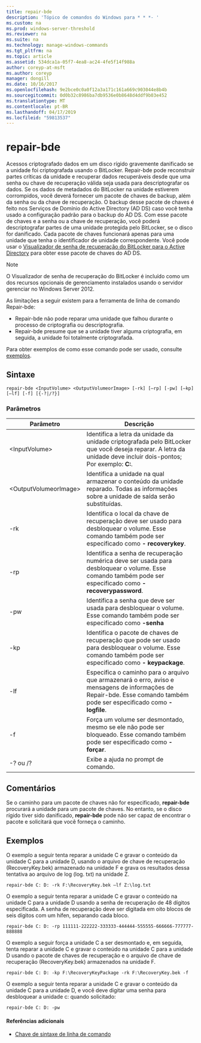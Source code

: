 ```yaml
---
title: repair-bde
description: 'Tópico de comandos do Windows para * * *- '
ms.custom: na
ms.prod: windows-server-threshold
ms.reviewer: na
ms.suite: na
ms.technology: manage-windows-commands
ms.tgt_pltfrm: na
ms.topic: article
ms.assetid: 534dca1a-05f7-4ea8-ac24-4fe5f14f988a
author: coreyp-at-msft
ms.author: coreyp
manager: dongill
ms.date: 10/16/2017
ms.openlocfilehash: 9e2bce0c0a0f12a3a171c161a669c903044e8b4b
ms.sourcegitcommit: 0d0b32c8986ba7db9536e0b8648d4ddf9b03e452
ms.translationtype: MT
ms.contentlocale: pt-BR
ms.lasthandoff: 04/17/2019
ms.locfileid: "59813537"
---
```

# <a name="repair-bde"></a>repair-bde



Acessos criptografado dados em um disco rígido gravemente danificado se a unidade foi criptografada usando o BitLocker. Repair-bde pode reconstruir partes críticas da unidade e recuperar dados recuperáveis desde que uma senha ou chave de recuperação válida seja usada para descriptografar os dados. Se os dados de metadados do BitLocker na unidade estiverem corrompidos, você deverá fornecer um pacote de chaves de backup, além da senha ou da chave de recuperação. O backup desse pacote de chaves é feito nos Serviços de Domínio do Active Directory (AD DS) caso você tenha usado a configuração padrão para o backup do AD DS. Com esse pacote de chaves e a senha ou a chave de recuperação, você poderá descriptografar partes de uma unidade protegida pelo BitLocker, se o disco for danificado. Cada pacote de chaves funcionará apenas para uma unidade que tenha o identificador de unidade correspondente. Você pode usar o [Visualizador de senha de recuperação do BitLocker para o Active Directory](https://technet.microsoft.com/library/dd875531(v=ws.10).aspx) para obter esse pacote de chaves do AD DS.

> [!NOTE]
> O Visualizador de senha de recuperação do BitLocker é incluído como um dos recursos opcionais de gerenciamento instalados usando o servidor gerenciar no Windows Server 2012.

As limitações a seguir existem para a ferramenta de linha de comando Repair-bde:
-   Repair-bde não pode reparar uma unidade que falhou durante o processo de criptografia ou descriptografia.
-   Repair-bde presume que se a unidade tiver alguma criptografia, em seguida, a unidade foi totalmente criptografada.

Para obter exemplos de como esse comando pode ser usado, consulte [exemplos](#BKMK_Examples).

## <a name="syntax"></a>Sintaxe

```
repair-bde <InputVolume> <OutputVolumeorImage> [-rk] [–rp] [-pw] [–kp] [–lf] [-f] [{-?|/?}]
```

### <a name="parameters"></a>Parâmetros

|Parâmetro|Descrição|
|---------|-----------|
|\<InputVolume>|Identifica a letra da unidade da unidade criptografada pelo BitLocker que você deseja reparar. A letra da unidade deve incluir dois-pontos; Por exemplo: **C:**.|
|\<OutputVolumeorImage>|Identifica a unidade na qual armazenar o conteúdo da unidade reparado. Todas as informações sobre a unidade de saída serão substituídas.|
|-rk|Identifica o local da chave de recuperação deve ser usado para desbloquear o volume. Esse comando também pode ser especificado como **- recoverykey**.|
|-rp|Identifica a senha de recuperação numérica deve ser usada para desbloquear o volume. Esse comando também pode ser especificado como **- recoverypassword**.|
|-pw|Identifica a senha que deve ser usada para desbloquear o volume. Esse comando também pode ser especificado como **-senha**|
|-kp|Identifica o pacote de chaves de recuperação que pode ser usado para desbloquear o volume. Esse comando também pode ser especificado como **- keypackage**.|
|-lf|Especifica o caminho para o arquivo que armazenará o erro, aviso e mensagens de informações de Repair-bde. Esse comando também pode ser especificado como **- logfile**.|
|-f|Força um volume ser desmontado, mesmo se ele não pode ser bloqueado. Esse comando também pode ser especificado como **-forçar**.|
|-? ou /?|Exibe a ajuda no prompt de comando.|

## <a name="remarks"></a>Comentários

Se o caminho para um pacote de chaves não for especificado, **repair-bde** procurará a unidade para um pacote de chaves. No entanto, se o disco rígido tiver sido danificado, **repair-bde** pode não ser capaz de encontrar o pacote e solicitará que você forneça o caminho.

## <a name="BKMK_Examples"></a>Exemplos

O exemplo a seguir tenta reparar a unidade C e gravar o conteúdo da unidade C para a unidade D, usando o arquivo de chave de recuperação (RecoveryKey.bek) armazenado na unidade F e grava os resultados dessa tentativa ao arquivo de log (log. txt) na unidade Z.
```
repair-bde C: D: -rk F:\RecoveryKey.bek –lf Z:\log.txt
```
O exemplo a seguir tenta reparar a unidade C e gravar o conteúdo na unidade C para a unidade D usando a senha de recuperação de 48 dígitos especificada. A senha de recuperação deve ser digitada em oito blocos de seis dígitos com um hífen, separando cada bloco.
```
repair-bde C: D: -rp 111111-222222-333333-444444-555555-666666-777777-888888
```
O exemplo a seguir força a unidade C a ser desmontado e, em seguida, tenta reparar a unidade C e gravar o conteúdo na unidade C para a unidade D usando o pacote de chaves de recuperação e o arquivo de chave de recuperação (RecoveryKey.bek) armazenados na unidade F.
```
repair-bde C: D: -kp F:\RecoveryKeyPackage -rk F:\RecoveryKey.bek -f
```
O exemplo a seguir tenta reparar a unidade C e gravar o conteúdo da unidade C para a unidade D, e você deve digitar uma senha para desbloquear a unidade c: quando solicitado:
```
repair-bde C: D: -pw
```

#### <a name="additional-references"></a>Referências adicionais

-   [Chave de sintaxe de linha de comando](command-line-syntax-key.md)